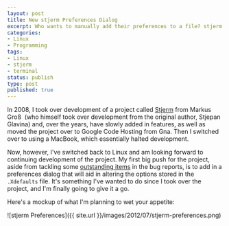 ```yaml
---
layout: post
title: New stjerm Preferences Dialog
excerpt: Who wants to manually add their preferences to a file? stjerm needs a preference dialog!
categories:
- Linux
- Programming
tags:
- Linux
- stjerm
- terminal
status: publish
type: post
published: true
---
```


In 2008, I took over development of a project called [Stjerm](http://stjerm-terminal.googlecode.com) from Markus Groß 
(who himself took over development from the original author, Stjepan Glavina) and, over the years, have slowly added
in features, as well as moved the project over to Google Code Hosting from Gna. Then I switched over to using a MacBook,
which essentially halted development.

Now, however, I've switched back to Linux and am looking forward to continuing development of the project. My first
big push for the project, aside from tackling some
[outstanding items](http://code.google.com/p/stjerm-terminal/issues/list) in the bug reports, is to add in a
preferences dialog that will aid in altering the options stored in the `.Xdefaults` file. It's something I've wanted
to do since I took over the project, and I'm finally going to give it a go.

Here's a mockup of what I'm planning to wet your appetite:

![stjerm Preferences]({{ site.url }}/images/2012/07/stjerm-preferences.png)
